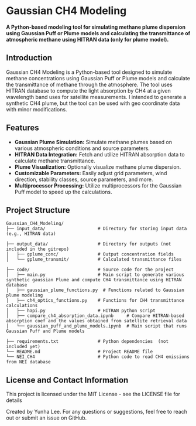 # Gaussian CH4 Modeling

**A Python-based modeling tool for simulating methane plume dispersion using Gaussian Puff or Plume models and calculating the transmittance of atmospheric methane using HITRAN data (only for plume model).**


## Introduction

Gaussian CH4 Modeling is a Python-based tool designed to simulate methane concentrations using Gaussian Puff or Plume models and calculate the transmittance of methane through the atmosphere. The tool uses HITRAN database to compute the light absorption by CH4 at a given wavelength band uses for satellite measurements. I intended to generate a synthetic CH4 plume, but the tool can  be used with geo coordinate data with minor modifications. 

## Features

- **Gaussian Plume Simulation:** Simulate methane plumes based on various atmospheric conditions and source parameters.
- **HITRAN Data Integration:** Fetch and utilize HITRAN absorption data to calculate methane transmittance.
- **Plume Visualization:** Optionally visualize methane plume dispersion.
- **Customizable Parameters:** Easily adjust grid parameters, wind direction, stability classes, source parameters, and more.
- **Multiprocessor Processing:** Utilize multiprocessors for the Gaussian Puff model to speed up the calculations.


## Project Structure

```plaintext
Gaussian_CH4_Modeling/
├── input_data/                    # Directory for storing input data (e.g., HITRAN data)

├── output_data/                   # Directory for outputs (not included in the gitrepo)
│   ├── gplume_conc/               # Output concentration fields
│   └── gplume_transmit/           # Calculated transmittance files

├── code/                          # Source code for the project
│   ├── main.py                    # Main script to generate various synthetic gaussian Plume and compute CH4 transmittance using HITRAN database
│   ├── gaussian_plume_functions.py  # Functions related to Gaussian plume modeling
│   ├── ch4_optics_functions.py    # Functions for CH4 transmittance calculations
│   ├── hapi.py                    # HITRAN python script
│   ├── compare_ch4_absorption_data.ipynb     # Compare HITRAN-based absorption coef and the values obtained from satellite retrieval data
│   └── gaussian_puff_and_plume_models.ipynb  # Main script that runs Gaussian Puff and Plume models

├── requirements.txt               # Python dependencies  (not included yet)
└── README.md                      # Project README file
└── NEI_CH4                        # Python code to read CH4 emissions from NEI database

```

## License and Contact Information

This project is licensed under the MIT License - see the LICENSE file for details

Created by Yunha Lee. For any questions or suggestions, feel free to reach out or submit an issue on GitHub.
